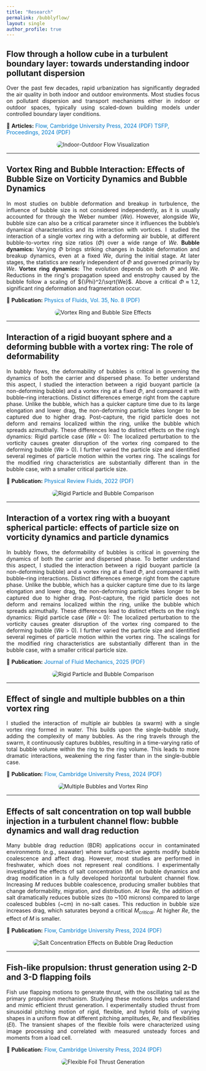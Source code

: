```yaml
---
title: "Research"
permalink: /bubblyflow/
layout: single
author_profile: true
---
```


##  **Flow through a hollow cube in a turbulent boundary layer: towards understanding indoor pollutant dispersion**

<div style="text-align: justify;">

Over the past few decades, rapid urbanization has significantly degraded the air quality in both indoor and outdoor environments. Most studies focus on pollutant dispersion and transport mechanisms either in indoor or outdoor spaces, typically using scaled-down building models under controlled boundary layer conditions.

</div>

<p style="margin-top:10px;">
📄 <strong>Articles:</strong> 
<a href="https://www.cambridge.org/core/journals/flow/article/flow-through-a-hollow-cube-in-a-turbulent-boundary-layer-towards-understanding-indoor-pollutant-dispersion/A550B75A54F11D33D1F0F690BDA34BB2" target="_blank" style="color:#007acc; text-decoration:none;">
Flow, Cambridge University Press, 2024 (PDF)
</a>  
<a href="http://www.tsfp-conference.org/proceedings/2023/193.pdf" target="_blank" style="color:#007acc; text-decoration:none;">
TSFP, Proceedings, 2024 (PDF)
</a>
</p>

<div style="text-align: center; margin-top: 15px;">
<img src="/images/FLOW_indoor_outdoor.png" alt="Indoor-Outdoor Flow Visualization" style="max-width: 110%; border-radius: 10px;">
</div>

---

## **Vortex Ring and Bubble Interaction: Effects of Bubble Size on Vorticity Dynamics and Bubble Dynamics**

<div style="text-align: justify;">

In most studies on bubble deformation and breakup in turbulence, the influence of bubble size is not considered independently, as it is usually accounted for through the Weber number ($We$). However, alongside $We$, bubble size can also be a critical parameter since it influences the bubble’s dynamical characteristics and its interaction with vortices.  I studied the interaction of a single vortex ring with a deforming air bubble, at different bubble-to-vortex ring size ratios ($\Phi$) over a wide range of $We$.  <strong>Bubble dynamics:</strong> Varying $\Phi$ brings striking changes in bubble deformation and breakup dynamics, even at a fixed $We$, during the initial stage. At later stages, the statistics are nearly independent of $\Phi$ and governed primarily by $We$.  <strong>Vortex ring dynamics:</strong> The evolution depends on both $\Phi$ and $We$. Reductions in the ring's propagation speed and enstrophy caused by the bubble follow a scaling of ${\Phi}^2/\sqrt{We}$. Above a critical $\Phi \approx 1.2$, significant ring deformation and fragmentation occur.


</div>


<p style="margin-top:10px;">
📄 <strong>Publication:</strong> 
<a href="https://pubs.aip.org/aip/pof/article-abstract/35/8/083328/2907753/Vortex-ring-and-bubble-interaction-Effects-of?redirectedFrom=fulltext" target="_blank" style="color:#007acc; text-decoration:none;">
Physics of Fluids, Vol. 35, No. 8 (PDF)
</a>
</p>

<div style="text-align: center; margin-top: 15px;">
<img src="/images/POF.png" alt="Vortex Ring and Bubble Size Effects" style="max-width: 90%; border-radius: 10px;">
</div>


---


## **Interaction of a rigid buoyant sphere and a deforming bubble with a vortex ring: The role of deformability**

<div style="text-align: justify;">

In bubbly flows, the deformability of bubbles is critical in governing the dynamics of both the carrier and dispersed phase. To better understand this aspect, I studied the interaction between a rigid buoyant particle (a non-deforming bubble) and a vortex ring at a fixed $\Phi$, and compared it with bubble–ring interactions.  Distinct differences emerge right from the capture phase. Unlike the bubble, which has a quicker capture time due to its large elongation and lower drag, the non-deforming particle takes longer to be captured due to higher drag. Post-capture, the rigid particle does not deform and remains localized within the ring, unlike the bubble which spreads azimuthally.  These differences lead to distinct effects on the ring’s dynamics: Rigid particle case ($We = 0$): The localized perturbation to the vorticity causes greater disruption of the vortex ring compared to the deforming bubble ($We > 0$).  I further varied the particle size and identified several regimes of particle motion within the vortex ring. The scalings for the modified ring characteristics are substantially different than in the bubble case, with a smaller critical particle size.

</div>

<p style="margin-top:10px;">
📄 <strong>Publication:</strong> 
<a href="https://journals.aps.org/prfluids/abstract/10.1103/PhysRevFluids.7.094302" target="_blank" style="color:#007acc; text-decoration:none;">
Physical Review Fluids, 2022 (PDF)
</a>
</p>


<div style="text-align: center; margin-top: 15px;">
<img src="/images/PRF.png" alt="Rigid Particle and Bubble Comparison" style="max-width: 90%; border-radius: 10px;">
</div>

---

## **Interaction of a vortex ring with a buoyant spherical particle: effects of particle size on vorticity dynamics and particle dynamics**

<div style="text-align: justify;">

In bubbly flows, the deformability of bubbles is critical in governing the dynamics of both the carrier and dispersed phase. To better understand this aspect, I studied the interaction between a rigid buoyant particle (a non-deforming bubble) and a vortex ring at a fixed $\Phi$, and compared it with bubble–ring interactions.  Distinct differences emerge right from the capture phase. Unlike the bubble, which has a quicker capture time due to its large elongation and lower drag, the non-deforming particle takes longer to be captured due to higher drag. Post-capture, the rigid particle does not deform and remains localized within the ring, unlike the bubble which spreads azimuthally.  These differences lead to distinct effects on the ring’s dynamics:  Rigid particle case ($We = 0$): The localized perturbation to the vorticity causes greater disruption of the vortex ring compared to the deforming bubble ($We > 0$). I further varied the particle size and identified several regimes of particle motion within the vortex ring. The scalings for the modified ring characteristics are substantially different than in the bubble case, with a smaller critical particle size.

</div>

<p style="margin-top:10px;">
📄 <strong>Publication:</strong> 
<a href="https://www.cambridge.org/core/journals/journal-of-fluid-mechanics/article/interaction-of-a-vortex-ring-with-a-buoyant-spherical-particle-effects-of-particle-size-on-vorticity-dynamics-and-particle-dynamics/37A856FF5A73EECE0C019410690BAE2D" target="_blank" style="color:#007acc; text-decoration:none;">
Journal of Fluid Mechanics, 2025 (PDF)
</a>
</p>


<div style="text-align: center; margin-top: 15px;">
<img src="/images/PRF.png" alt="Rigid Particle and Bubble Comparison" style="max-width: 90%; border-radius: 10px;">
</div>

---


## **Effect of single and multiple bubbles on a thin vortex ring**

<div style="text-align: justify;">

I studied the interaction of multiple air bubbles (a swarm) with a single vortex ring formed in water. This builds upon the single-bubble study, adding the complexity of many bubbles. As the ring travels through the swarm, it continuously captures bubbles, resulting in a time-varying ratio of total bubble volume within the ring to the ring volume. This leads to more dramatic interactions, weakening the ring faster than in the single-bubble case.

</div>

<p style="margin-top:10px;">
📄 <strong>Publication:</strong> 
<a href="10.1615/JFlowVisImageProc.2020031014" target="_blank" style="color:#007acc; text-decoration:none;">
Flow, Cambridge University Press, 2024 (PDF)
</a>
</p>

<div style="text-align: center; margin-top: 15px;">
<img src="/images/Swarm2.png" alt="Multiple Bubbles and Vortex Ring" style="max-width: 90%; border-radius: 10px;">
</div>

---

## **Effects of salt concentration on top wall bubble injection in a turbulent channel flow: bubble dynamics and wall drag reduction**

<div style="text-align: justify;">

Many bubble drag reduction (BDR) applications occur in contaminated environments (e.g., seawater) where surface-active agents modify bubble coalescence and affect drag. However, most studies are performed in freshwater, which does not represent real conditions. I experimentally investigated the effects of salt concentration ($M$) on bubble dynamics and drag modification in a fully developed horizontal turbulent channel flow.  Increasing $M$ reduces bubble coalescence, producing smaller bubbles that change deformability, migration, and distribution. At low $Re$, the addition of salt dramatically reduces bubble sizes (to ~100 microns) compared to large coalesced bubbles (~cm) in no-salt cases.  This reduction in bubble size increases drag, which saturates beyond a critical $M_{critical}$. At higher $Re$, the effect of $M$ is smaller. 

</div>

<p style="margin-top:10px;">
📄 <strong>Publication:</strong> 
<a href="https://link.springer.com/article/10.1007/s00348-024-03770-8" target="_blank" style="color:#007acc; text-decoration:none;">
Flow, Cambridge University Press, 2024 (PDF)
</a>
</p>

<div style="text-align: center; margin-top: 15px;">
<img src="/images/TV_FV_salt.png" alt="Salt Concentration Effects on Bubble Drag Reduction" style="max-width: 90%; border-radius: 10px;">
</div>

---

## **Fish-like propulsion: thrust generation using 2-D and 3-D flapping foils**

<div style="text-align: justify;">

Fish use flapping motions to generate thrust, with the oscillating tail as the primary propulsion mechanism. Studying these motions helps understand and mimic efficient thrust generation. I experimentally studied thrust from sinusoidal pitching motion of rigid, flexible, and hybrid foils of varying shapes in a uniform flow at different pitching amplitudes, $Re$, and flexibilities ($EI$). The transient shapes of the flexible foils were characterized using image processing and correlated with measured unsteady forces and moments from a load cell.

</div>

<p style="margin-top:10px;">
📄 <strong>Publication:</strong> 
<a href="https://drive.google.com/file/d/1JV1y6pKnsH4TYJezZbBWHzKoIt6roiWQ/view?usp=drive_link" target="_blank" style="color:#007acc; text-decoration:none;">
Flow, Cambridge University Press, 2024 (PDF)
</a>
</p>

<div style="text-align: center; margin-top: 15px;">
<img src="/images/Flapping.png" alt="Flexible Foil Thrust Generation" style="max-width: 50%; border-radius: 10px;">
</div>

